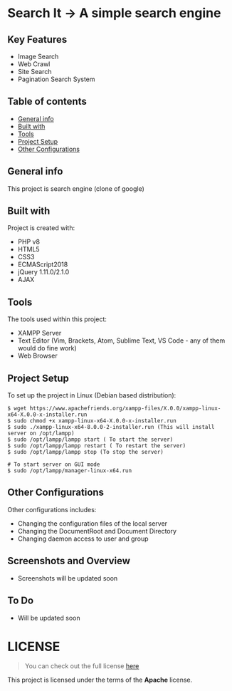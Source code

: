 # Search It -> A simple search engine

## Key Features 
* Image Search
* Web Crawl 
* Site Search 
* Pagination Search System

## Table of contents
* [General info](#general-info)
* [Built with](#built-with)
* [Tools](#tools)
* [Project Setup](#project-setup)
* [Other Configurations](#other-configurations)

## General info
This project is search engine (clone of google) 
	
## Built with
Project is created with:
* PHP v8
* HTML5
* CSS3
* ECMAScript2018 
* jQuery 1.11.0/2.1.0
* AJAX
	
## Tools
The tools used within this project:
* XAMPP Server 
* Text Editor (Vim, Brackets, Atom, Sublime Text, VS Code - any of them would do fine work)
* Web Browser 

## Project Setup
To set up the project in Linux (Debian based distribution):
```
$ wget https://www.apachefriends.org/xampp-files/X.0.0/xampp-linux-x64-X.0.0-x-installer.run
$ sudo chmod +x xampp-linux-x64-X.0.0-x-installer.run
$ sudo ./xampp-linux-x64-8.0.0-2-installer.run (This will install server on /opt/lampp)
$ sudo /opt/lampp/lampp start ( To start the server) 
$ sudo /opt/lampp/lampp restart ( To restart the server) 
$ sudo /opt/lampp/lampp stop (To stop the server) 

# To start server on GUI mode 
$ sudo /opt/lampp/manager-linux-x64.run
```

## Other Configurations
Other configurations includes: 
* Changing the configuration files of the local server 
* Changing the DocumentRoot and Document Directory 
* Changing daemon access to user and group 

## Screenshots and Overview 
* Screenshots will be updated soon

## To Do 
* Will be updated soon
# LICENSE 
>You can check out the full license [here](https://github.com/pkgnpdeb/Search-It/blob/main/LICENSE)

This project is licensed under the terms of the **Apache** license.  
